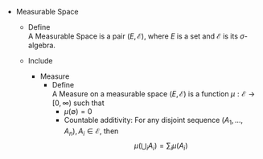 * Measurable Space
  - Define  
    A Measurable Space is a pair $(E, \mathcal E)$, where $E$ is a set and $\mathcal E$ is its $\sigma$-algebra.   
  - Include  

    * Measure  
      - Define  
        A Measure on a measurable space $(E, \mathcal E)$ is a function $\mu: \mathcal E \to [0, \infty)$ such that 
        - $\mu (\emptyset) = 0$
        - Countable additivity: For any disjoint sequence $(A_1, ..., A_n), A_i \in \mathcal E$, then
          $$\mu \left(\bigcup_i A_i\right) = \sum_i \mu(A_i)$$   
